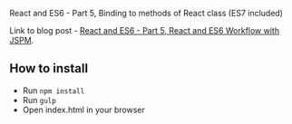 
React and ES6 - Part 5, Binding to methods of React class (ES7 included)

Link to blog post - [React and ES6 - Part 5, React and ES6 Workflow with JSPM](http://egorsmirnov.me/2015/10/11/react-and-es6-part5.html).

## How to install

* Run `npm install`
* Run `gulp`
* Open index.html in your browser
